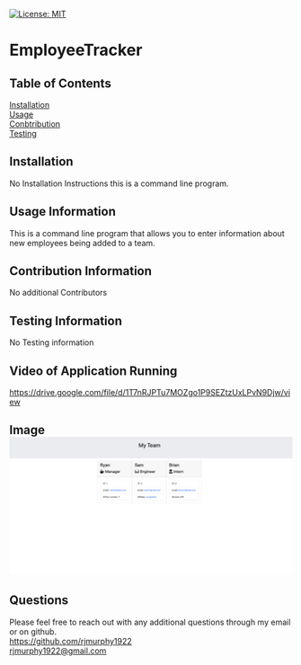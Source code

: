 

   [![License: MIT](https://img.shields.io/badge/License-MIT-yellow.svg)](https://opensource.org/licenses/MIT)


   # EmployeeTracker

   ## Table of Contents

   


   [Installation](#Installation)
    <br>
   [Usage](#Usage)
   <br>
   [Conbtribution](#Contribution)
   <br>
   [Testing](#Testing)


  ## Installation
  No Installation Instructions this is a command line program.

  ## Usage Information
  This is a command line program that allows you to enter information about new employees being added to a team.

  ## Contribution Information
  No additional Contributors

  ## Testing Information
  No Testing information
  
  ## Video of Application Running
  https://drive.google.com/file/d/1T7nRJPTu7MOZgo1P9SEZtzUxLPvN9Djw/view
  
  ## Image ![Alt text](https://github.com/rjmurphy1922/EmployeeTracker/blob/main/image.png?raw=true)
  
  

   ## Questions

   Please feel free to reach out with any additional questions through my email or on github.
   <br>
   https://github.com/rjmurphy1922
   <br>
  rjmurphy1922@gmail.com

   
